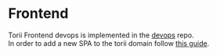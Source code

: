 # Frontend

Torii Frontend devops is implemented in the [devops](https://github.com/toriihq/devops) repo.<br/>
In order to add a new SPA to the torii domain follow [this guide](https://github.com/toriihq/devops/tree/master/fed).<br/>